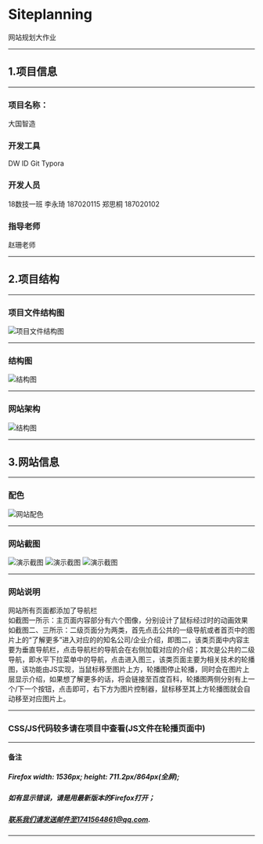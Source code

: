 # Siteplanning
网站规划大作业
***

## 1.项目信息
***
### 项目名称：
大国智造
### 开发工具
DW ID  Git Typora
### 开发人员
18数技一班 李永琦 187020115 郑思桐 187020102
### 指导老师
赵珊老师
***

## 2.项目结构
***
### 项目文件结构图

![项目文件结构图](Image/项目文件.png)

***
### 结构图
![结构图](Image/大国智造.png)
***
### 网站架构
![结构图](Image/大国智造架构图.png)
***

## 3.网站信息
***
### 配色
![网站配色](Image/网站配色.png)
***
### 网站截图
![演示截图](Image/大国智造演示图片3.png)
![演示截图](Image/大国智造演示图片2.png)
![演示截图](Image/大国智造演示图片1.png)
***
### 网站说明
网站所有页面都添加了导航栏  
如截图一所示：主页面内容部分有六个图像，分别设计了鼠标经过时的动画效果  
如截图二、三所示：二级页面分为两类，首先点击公共的一级导航或者首页中的图片上的“了解更多”进入对应的的知名公司/企业介绍，即图二，该类页面中内容主要为垂直导航栏，点击导航栏的导航会在右侧加载对应的介绍；其次是公共的二级导航，即水平下拉菜单中的导航，点击进入图三，该类页面主要为相关技术的轮播图，该功能由JS实现，当鼠标移至图片上方，轮播图停止轮播，同时会在图片上层显示介绍，如果想了解更多的话，将会链接至百度百科，轮播图两侧分别有上一个/下一个按钮，点击即可，右下方为图片控制器，鼠标移至其上方轮播图就会自动移至对应图片上。
***
### CSS/JS代码较多请在项目中查看(JS文件在轮播页面中)
***

#### 备注
##### Firefox width: 1536px; height: 711.2px/864px(全屏);
##### 如有显示错误，请是用最新版本的Firefox打开；
##### 联系我们请发送邮件至1741564861@qq.com.
***

